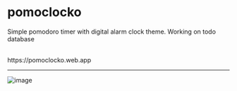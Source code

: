 <h1>pomoclocko</h1>

<p>Simple pomodoro timer with digital alarm clock theme. Working on todo database</p>
<br>https://pomoclocko.web.app
<hr>

![image](https://github.com/bocsir/pomoclocko/assets/77936915/fdc3e828-973a-47f8-9926-836cb799eb33)

